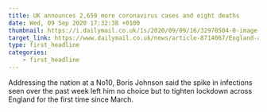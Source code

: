 ```yaml
---
title: UK announces 2,659 more coronavirus cases and eight deaths
date: Wed, 09 Sep 2020 17:32:38 +0100
thumbnail: https://i.dailymail.co.uk/1s/2020/09/09/16/32970504-0-image-m-30_1599665247803.jpg
target_link: https://www.dailymail.co.uk/news/article-8714067/England-announces-12-coronavirus-deaths-hospitals.html?ns_mchannel=rss&ito=1490&ns_campaign=1490
type: first_headline
categories:
    - first_headline
---
```

Addressing the nation at a No10, Boris Johnson said the spike in infections seen over the past week left him no choice but to tighten lockdown across England for the first time since March. 